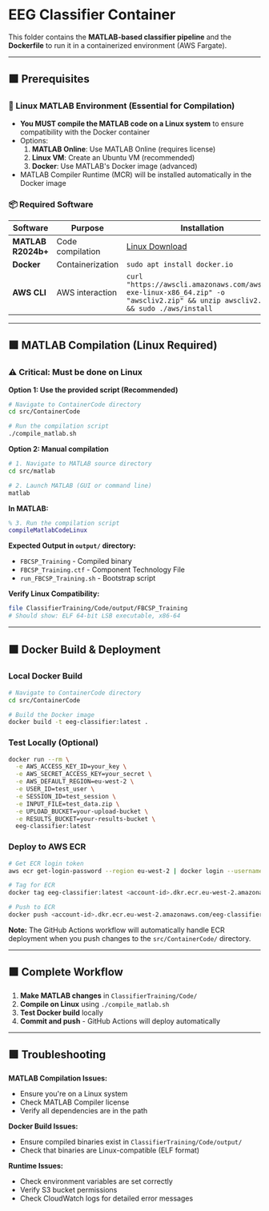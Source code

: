 # EEG Classifier Container

This folder contains the **MATLAB-based classifier pipeline** and the **Dockerfile** to run it in a containerized environment (AWS Fargate).

---

## 🟩 Prerequisites

### 🐧 Linux MATLAB Environment (Essential for Compilation)
- **You MUST compile the MATLAB code on a Linux system** to ensure compatibility with the Docker container
- Options:
  1. **MATLAB Online**: Use MATLAB Online (requires license)
  2. **Linux VM**: Create an Ubuntu VM (recommended)
  3. **Docker**: Use MATLAB's Docker image (advanced)
- MATLAB Compiler Runtime (MCR) will be installed automatically in the Docker image

### 📦 Required Software
| Software | Purpose | Installation |
|----------|---------|--------------|
| **MATLAB R2024b+** | Code compilation | [Linux Download](https://www.mathworks.com/support/install/matlab.html) |
| **Docker** | Containerization | `sudo apt install docker.io` |
| **AWS CLI** | AWS interaction | `curl "https://awscli.amazonaws.com/awscli-exe-linux-x86_64.zip" -o "awscliv2.zip" && unzip awscliv2.zip && sudo ./aws/install` |

---

## 🟩 MATLAB Compilation (Linux Required)

### ⚠️ Critical: Must be done on Linux

**Option 1: Use the provided script (Recommended)**
```bash
# Navigate to ContainerCode directory
cd src/ContainerCode

# Run the compilation script
./compile_matlab.sh
```

**Option 2: Manual compilation**
```bash
# 1. Navigate to MATLAB source directory
cd src/matlab

# 2. Launch MATLAB (GUI or command line)
matlab
```

**In MATLAB:**
```matlab
% 3. Run the compilation script
compileMatlabCodeLinux
```

**Expected Output in `output/` directory:**
- `FBCSP_Training` - Compiled binary
- `FBCSP_Training.ctf` - Component Technology File  
- `run_FBCSP_Training.sh` - Bootstrap script

**Verify Linux Compatibility:**
```bash
file ClassifierTraining/Code/output/FBCSP_Training
# Should show: ELF 64-bit LSB executable, x86-64
```

---

## 🟩 Docker Build & Deployment

### Local Docker Build
```bash
# Navigate to ContainerCode directory
cd src/ContainerCode

# Build the Docker image
docker build -t eeg-classifier:latest .
```

### Test Locally (Optional)
```bash
docker run --rm \
  -e AWS_ACCESS_KEY_ID=your_key \
  -e AWS_SECRET_ACCESS_KEY=your_secret \
  -e AWS_DEFAULT_REGION=eu-west-2 \
  -e USER_ID=test_user \
  -e SESSION_ID=test_session \
  -e INPUT_FILE=test_data.zip \
  -e UPLOAD_BUCKET=your-upload-bucket \
  -e RESULTS_BUCKET=your-results-bucket \
  eeg-classifier:latest
```

### Deploy to AWS ECR
```bash
# Get ECR login token
aws ecr get-login-password --region eu-west-2 | docker login --username AWS --password-stdin <account-id>.dkr.ecr.eu-west-2.amazonaws.com

# Tag for ECR
docker tag eeg-classifier:latest <account-id>.dkr.ecr.eu-west-2.amazonaws.com/eeg-classifier:latest

# Push to ECR
docker push <account-id>.dkr.ecr.eu-west-2.amazonaws.com/eeg-classifier:latest
```

**Note:** The GitHub Actions workflow will automatically handle ECR deployment when you push changes to the `src/ContainerCode/` directory.

---

## 🟩 Complete Workflow

1. **Make MATLAB changes** in `ClassifierTraining/Code/`
2. **Compile on Linux** using `./compile_matlab.sh`
3. **Test Docker build** locally
4. **Commit and push** - GitHub Actions will deploy automatically

---

## 🟩 Troubleshooting

**MATLAB Compilation Issues:**
- Ensure you're on a Linux system
- Check MATLAB Compiler license
- Verify all dependencies are in the path

**Docker Build Issues:**
- Ensure compiled binaries exist in `ClassifierTraining/Code/output/`
- Check that binaries are Linux-compatible (ELF format)

**Runtime Issues:**
- Check environment variables are set correctly
- Verify S3 bucket permissions
- Check CloudWatch logs for detailed error messages